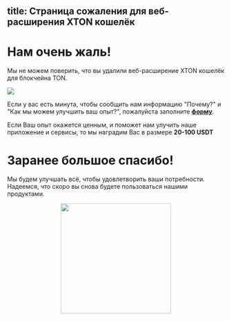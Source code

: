 title: Страница сожаления для веб-расширения XTON кошелёк
---

# Нам очень жаль!

Мы не можем поверить, что вы удалили веб-расширение XTON кошелёк для блокчейна TON.


<img style="margin-left: auto; margin-right: auto; text-align: center; display: block;" src="/images/sad_cat.gif" />


Если у вас есть минута, чтобы сообщить нам информацию "Почему?" и "Как мы можем улучшить ваш опыт?", пожалуйста заполните **[форму](https://forms.gle/P8baoGoUy6Agqh1k7)**.

Если Ваш опыт окажется ценным, и поможет нам улучить наше приложение и сервисы, то мы наградим Вас в размере **20-100 USDT**

# Заранее большое спасибо!

Мы будем улучшать всё, чтобы удовлетворить ваши потребности. Надеемся, что скоро вы снова будете пользоваться нашими продуктами.

<img style="width: 256px; margin-left: auto; margin-right: auto; text-align: center; display: block;" src="/images/big_logo.png" />

